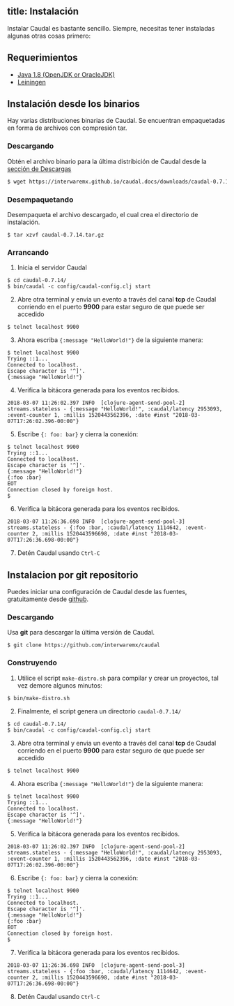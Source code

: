 title: Instalación
---

Instalar Caudal es bastante sencillo. Siempre, necesitas tener instaladas algunas otras cosas primero:

## Requerimientos
 * [Java 1.8 (OpenJDK or OracleJDK)](java.html)
 * [Leiningen](leiningen.html)

## Instalación desde los binarios

Hay varias distribuciones binarias de Caudal. Se encuentran empaquetadas en forma de archivos con compresión tar.

### Descargando

Obtén el archivo binario para la última distribición de Caudal desde la [sección de Descargas](https://interwaremx.github.io/caudal.docs/downloads/)
```txt
$ wget https://interwaremx.github.io/caudal.docs/downloads/caudal-0.7.14.tar.gz
```

### Desempaquetando

Desempaqueta el archivo descargado, el cual crea el directorio de instalación.
```
$ tar xzvf caudal-0.7.14.tar.gz
```

### Arrancando
1. Inicia el servidor Caudal
```
$ cd caudal-0.7.14/
$ bin/caudal -c config/caudal-config.clj start
```
2. Abre otra terminal y envia un evento a través del canal **tcp** de Caudal corriendo en el puerto **9900** para estar seguro de que puede ser accedido
```
$ telnet localhost 9900
```
3. Ahora escriba `{:message "HelloWorld!"}` de la siguiente manera:
```
$ telnet localhost 9900
Trying ::1...
Connected to localhost.
Escape character is '^]'.
{:message "HelloWorld!"}
```
4. Verifica la bitácora generada para los eventos recibidos.
```
2018-03-07 11:26:02.397 INFO  [clojure-agent-send-pool-2] streams.stateless - {:message "HelloWorld!", :caudal/latency 2953093, :event-counter 1, :millis 1520443562396, :date #inst "2018-03-07T17:26:02.396-00:00"}
```
5. Escribe `{: foo: bar}` y cierra la conexión:
```
$ telnet localhost 9900
Trying ::1...
Connected to localhost.
Escape character is '^]'.
{:message "HelloWorld!"}
{:foo :bar}
EOT
Connection closed by foreign host.
$
```
6. Verifica la bitácora generada para los eventos recibidos.
```
2018-03-07 11:26:36.698 INFO  [clojure-agent-send-pool-3] streams.stateless - {:foo :bar, :caudal/latency 1114642, :event-counter 2, :millis 1520443596698, :date #inst "2018-03-07T17:26:36.698-00:00"}
```
7. Detén Caudal usando `Ctrl-C`

## Instalacion por git repositorio
Puedes iniciar una configuración de Caudal desde las fuentes, gratuitamente desde [github](https://github.com/interwaremx/caudal).

### Descargando
Usa **git** para descargar la última versión de Caudal.
```
$ git clone https://github.com/interwaremx/caudal
```

### Construyendo

1. Utilice el script `make-distro.sh` para compilar y crear un proyectos, tal vez demore algunos minutos:
```
$ bin/make-distro.sh
```
2. Finalmente, el script genera un directorio `caudal-0.7.14/`
```
$ cd caudal-0.7.14/
$ bin/caudal -c config/caudal-config.clj start
```
3. Abre otra terminal y envia un evento a través del canal **tcp** de Caudal corriendo en el puerto **9900** para estar seguro de que puede ser accedido
```
$ telnet localhost 9900
```
4. Ahora escriba `{:message "HelloWorld!"}` de la siguiente manera:
```
$ telnet localhost 9900
Trying ::1...
Connected to localhost.
Escape character is '^]'.
{:message "HelloWorld!"}
```
5. Verifica la bitácora generada para los eventos recibidos.
```
2018-03-07 11:26:02.397 INFO  [clojure-agent-send-pool-2] streams.stateless - {:message "HelloWorld!", :caudal/latency 2953093, :event-counter 1, :millis 1520443562396, :date #inst "2018-03-07T17:26:02.396-00:00"}
```
6. Escribe `{: foo: bar}` y cierra la conexión:
```
$ telnet localhost 9900
Trying ::1...
Connected to localhost.
Escape character is '^]'.
{:message "HelloWorld!"}
{:foo :bar}
EOT
Connection closed by foreign host.
$
```
7. Verifica la bitácora generada para los eventos recibidos.
```
2018-03-07 11:26:36.698 INFO  [clojure-agent-send-pool-3] streams.stateless - {:foo :bar, :caudal/latency 1114642, :event-counter 2, :millis 1520443596698, :date #inst "2018-03-07T17:26:36.698-00:00"}
```
8. Detén Caudal usando `Ctrl-C`
